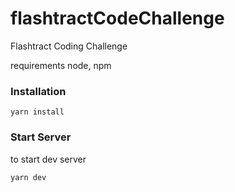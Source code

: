 # flashtractCodeChallenge

Flashtract Coding Challenge


requirements node, npm

### Installation

`yarn install`

### Start Server
to start dev server

`yarn dev`
